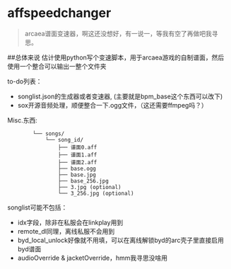 # affspeedchanger
>arcaea谱面变速器，啊这还没想好，有一说一，等我有空了再做吧我寻思。

##总体来说
估计使用python写个变速脚本，用于arcaea游戏的自制谱面，然后使用一个整合可以输出一整个文件夹

to-do列表：
- songlist.json的生成器或者变速器, (主要就是bpm_base这个东西可以改下)
- sox开源音频处理，顺便整合一下.ogg文件，（这还需要ffmpeg吗？）

Misc.东西:
```
        └── songs/
            └── song_id/
                ├── 谱面0.aff
                ├── 谱面1.aff
                ├── 谱面2.aff
                ├── base.ogg
                ├── base.jpg
                ├── base_256.jpg
                ├── 3.jpg (optional)
                └── 3_256.jpg (optional)
```
songlist可能不包括：
- idx字段，除非在私服会在linkplay用到
- remote_dl同理，离线私服不会用到
- byd_local_unlock好像就不用填，可以在离线解锁byd的arc壳子里直接启用byd谱面
- audioOverride & jacketOverride，hmm我寻思没啥用
